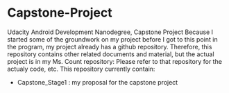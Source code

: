 # Capstone-Project
Udacity Android Development Nanodegree, Capstone Project
Because I started some of the groundwork on my project before I got to this point in the program, my project already has a github repository. Therefore, this repository contains other related documents and material, but the actual project is in my Ms. Count repository:
Please refer to that repository for the actualy code, etc.
This repository currently contain:
* Capstone_Stage1 : my proposal for the capstone project
